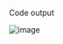 Code output

![image](https://user-images.githubusercontent.com/50490953/59299971-fd3c2280-8c5b-11e9-983a-c61623e49753.png)
